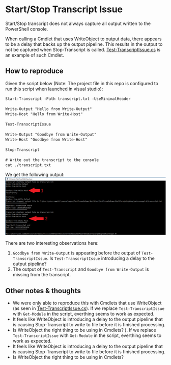 ﻿# Start/Stop Transcript Issue

Start/Stop transcript does not always capture all output written to the PowerShell console.  

When calling a Cmdlet that uses WriteObject to output data, there appears to be a delay that backs up the output pipeline.  This results in the output to not be captured when Stop-Transcript is called.  [Test-TranscriptIssue.cs](TestIssueOnPowerShellCore/Test-TranscriptIssue.cs) is an example of such Cmdlet.

## How to reproduce

Given the script below (Note: The project file in this repo is configured to run this script when launched in visual studio):

```
Start-Transcript -Path transcript.txt -UseMinimalHeader

Write-Output "Hello from Write-Output"
Write-Host "Hello from Write-Host"

Test-TranscriptIssue

Write-Output "Goodbye from Write-Output"
Write-Host "Goodbye from Write-Host"

Stop-Transcript

# Write out the transcript to the console
cat ./transcript.txt
```
We get the following output:
![Console Output](TestIssueOnPowerShellCore/console.png)

There are two interesting observations here:
1) `Goodbye from Write-Output` is appearing before the output of `Test-TranscriptIssue`.   Is `Test-TranscriptIssue` introducing a delay to the output pipeline?
2) The output of `Test-Transcript` and `Goodbye from Write-Output` is missing from the transcript.

## Other notes & thoughts
- We were only able to reproduce this with Cmdlets that use WriteObject (as seen in [Test-TranscriptIssue.cs](TestIssueOnPowerShellCore/Test-TranscriptIssue.cs)).   If we replace `Test-TranscriptIssue` with `Get-Module` in the script, everthing seems to work as expected.
- It feels like WriteObject is introducing a delay to the output pipeline that is causing Stop-Transcript to write to file before it is finished processing.
- Is WriteObject the right thing to be using in Cmdlets?
).   If we replace `Test-TranscriptIssue` with `Get-Module` in the script, everthing seems to work as expected.
- It feels like WriteObject is introducing a delay to the output pipeline that is causing Stop-Transcript to write to file before it is finished processing.
- Is WriteObject the right thing to be using in Cmdlets?
